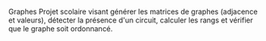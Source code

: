 Graphes
Projet scolaire visant générer les matrices de graphes (adjacence et valeurs), détecter la présence d'un circuit, calculer les rangs et vérifier que le graphe soit ordonnancé. 
